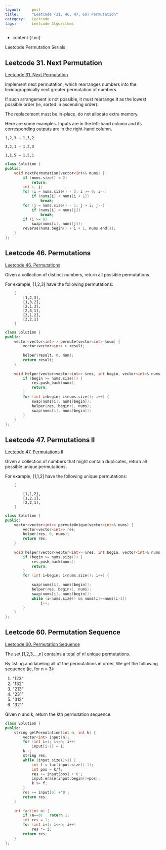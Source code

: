 ```yaml
---
layout:     post
title:      "Leetcode (31, 46, 47, 60) Permutation"
category:   Leetcode
tags:		Leetcode Algorithms
---
```


* content
{:toc}

Leetcode Permutation Serials

## Leetcode 31. Next Permutation

[Leetcode 31. Next Permutation](https://leetcode.com/problems/next-permutation)

Implement next permutation, which rearranges numbers into the lexicographically next greater permutation of numbers.

If such arrangement is not possible, it must rearrange it as the lowest possible order (ie, sorted in ascending order).

The replacement must be in-place, do not allocate extra memory.

Here are some examples. Inputs are in the left-hand column and its corresponding outputs are in the right-hand column.

```
1,2,3 → 1,3,2

3,2,1 → 1,2,3

1,1,5 → 1,5,1
```

```cpp
class Solution {
public:
    void nextPermutation(vector<int>& nums) {
        if (nums.size() < 2)
            return;
        int i, j;
        for (i = nums.size() - 2; i >= 0; i--)
            if (nums[i] < nums[i + 1])
                break;
        for (j = nums.size() - 1; j > i; j--)
            if (nums[i] < nums[j])
                break;
        if (i >= 0)
            swap(nums[i], nums[j]);
        reverse(nums.begin() + i + 1, nums.end());
    }
};
```

## Leetcode 46. Permutations
[Leetcode 46. Permutations](https://leetcode.com/problems/permutations/)

Given a collection of distinct numbers, return all possible permutations.

For example, [1,2,3] have the following permutations:

```
    [
        [1,2,3],
        [1,3,2],
        [2,1,3],
        [2,3,1],
        [3,1,2],
        [3,2,1]
    ]
```

```cpp
class Solution {
public:
    vector<vector<int> > permute(vector<int> &num) {
        vector<vector<int> > result;
        
        helper(result, 0, num);
        return result;
    }
    
    void helper(vector<vector<int>> &res, int begin, vector<int>& nums) {
        if (begin >= nums.size()) {
            res.push_back(nums);
            return;
        }
        for (int i=begin; i<nums.size(); i++) {
            swap(nums[i], nums[begin]);
            helper(res, begin+1, nums);
            swap(nums[i], nums[begin]);
        }
    }
};
```

## Leetcode 47. Permutations II

[Leetcode 47. Permutations II](https://leetcode.com/problems/permutations-ii/)

Given a collection of numbers that might contain duplicates, return all possible unique permutations.

For example, [1,1,2] have the following unique permutations:

```
    [
        
        [1,1,2],
        [1,2,1],
        [2,2,1],
    ]
```

```cpp
class Solution {
public:
    vector<vector<int>> permuteUnique(vector<int>& nums) {
        vector<vector<int>> res;
        helper(res, 0, nums);
        return res;
    }
    
    void helper(vector<vector<int>> &res, int begin, vector<int>& nums) {
        if (begin >= nums.size()) {
            res.push_back(nums);
            return;
        }
        for (int i=begin; i<nums.size(); i++) {
            
            swap(nums[i], nums[begin]);
            helper(res, begin+1, nums);
            swap(nums[i], nums[begin]);
            while (i<nums.size() && nums[i]==nums[i-1])
                i++;
        }
    }
};
```

## Leetcode 60. Permutation Sequence

[Leetcode 60. Permutation Sequence](https://leetcode.com/problems/permutation-sequence/)

The set [1,2,3,…,n] contains a total of n! unique permutations.

By listing and labeling all of the permutations in order, We get the following sequence (ie, for n = 3):

1. "123"
2. "132"
3. "213"
4. "231"
5. "312"
6. "321"

Given n and k, return the kth permutation sequence.

```cpp
class Solution {
public:
    string getPermutation(int n, int k) {
        vector<int> input(n);
        for (int i=1; i<=n; i++)
            input[i-1] = i;
        k--;
        string res;
        while (input.size()>1) {
            int f = fac(input.size()-1);
            int pos = k/f;
            res += input[pos] +'0';
            input.erase(input.begin()+pos);
            k %= f;
        }
        res += input[0] +'0';
        return res;
    }
    
    int fac(int n) {
        if (n==0)   return 1;
        int res = 1;
        for (int i=1; i<=n; i++)
            res *= i;
        return res;
    }
};
```